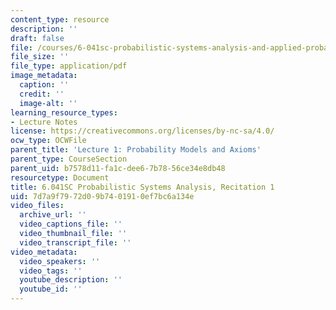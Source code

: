 ```yaml
---
content_type: resource
description: ''
draft: false
file: /courses/6-041sc-probabilistic-systems-analysis-and-applied-probability-fall-2013/7d7a9f7972d09b7401910ef7bc6a134e_MIT6_041SCF13_rec01.pdf
file_size: ''
file_type: application/pdf
image_metadata:
  caption: ''
  credit: ''
  image-alt: ''
learning_resource_types:
- Lecture Notes
license: https://creativecommons.org/licenses/by-nc-sa/4.0/
ocw_type: OCWFile
parent_title: 'Lecture 1: Probability Models and Axioms'
parent_type: CourseSection
parent_uid: b7578d11-fa1c-dee6-7b78-56ce34e8db48
resourcetype: Document
title: 6.041SC Probabilistic Systems Analysis, Recitation 1
uid: 7d7a9f79-72d0-9b74-0191-0ef7bc6a134e
video_files:
  archive_url: ''
  video_captions_file: ''
  video_thumbnail_file: ''
  video_transcript_file: ''
video_metadata:
  video_speakers: ''
  video_tags: ''
  youtube_description: ''
  youtube_id: ''
---
```

